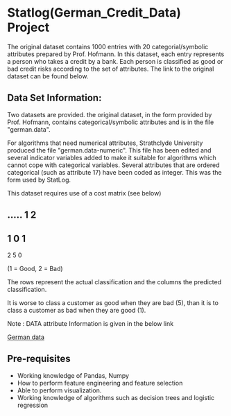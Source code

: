 # Statlog(German_Credit_Data) Project

The original dataset contains 1000 entries with 20 categorial/symbolic attributes prepared by Prof. Hofmann. In this dataset, each entry represents a person who takes a credit by a bank. Each person is classified as good or bad credit risks according to the set of attributes. The link to the original dataset can be found below.

## Data Set Information:

Two datasets are provided. the original dataset, in the form provided by Prof. Hofmann, contains categorical/symbolic attributes and is in the file "german.data". 

For algorithms that need numerical attributes, Strathclyde University produced the file "german.data-numeric". This file has been edited and several indicator variables added to make it suitable for algorithms which cannot cope with categorical variables. Several attributes that are ordered categorical (such as attribute 17) have been coded as integer. This was the form used by StatLog. 

This dataset requires use of a cost matrix (see below) 

..... 1 2 
---------------------------- 
1 0 1 
----------------------- 
2 5 0 

(1 = Good, 2 = Bad) 

The rows represent the actual classification and the columns the predicted classification. 

It is worse to class a customer as good when they are bad (5), than it is to class a customer as bad when they are good (1). 


Note : DATA attribute Information is given in the below link

[German data](https://raw.githubusercontent.com/commit-live-students/Statlog-German_Credit_Data-_project/master/data/german.doc)

## Pre-requisites
- Working knowledge of Pandas, Numpy
- How to perform feature engineering and feature selection
- Able to perform visualization.
- Working knowledge of algorithms such as decision trees and logistic regression


